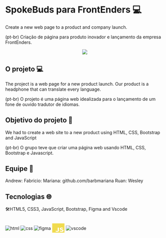 # SpokeBuds para FrontEnders 💻	

Create a new web page to a product and company launch.

(pt-br)
Criação de página para produto inovador e lançamento da empresa FrontEnders.

</div>
<p align="center">
<img src="https://ruanthow.github.io/Projeto-FrontEnders/assets/img/logoSpokebudsYellowBlack.png">
</p>

## O projeto 💻
The project is a web page for a new product launch. Our product is a headphone that can translate every language.

(pt-br)
O projeto é uma página web idealizada para o lançamento de um fone de ouvido tradutor de idiomas.



## Objetivo do projeto 📍
	
We had to create a web site to a new product using HTML, CSS, Bootstrap and JavaScript

(pt-br)
O grupo teve que criar uma página web usando HTML, CSS, Bootstrap e Javascript.

## Equipe 🧒
Andrew:
Fabricio:
Mariana: github.com/barbmariana
Ruan:
Wesley 


## Tecnologias 🌐

🛠️HTML5, CSS3, JavaScript, Bootstrap, Figma and Vscode
<div style="display: inline_block"><br>
<img align="center" alt="html" height="30" width="40" src="https://user-images.githubusercontent.com/25181517/117447535-f00a3a00-af3d-11eb-89bf-45aaf56dbaf1.png">
<img align="center" alt="css" height="30" width="40" src="https://user-images.githubusercontent.com/25181517/183898674-75a4a1b1-f960-4ea9-abcb-637170a00a75.png">
<img align="center" alt="figma" height="30" width="40" src="https://user-images.githubusercontent.com/25181517/189715289-df3ee512-6eca-463f-a0f4-c10d94a06b2f.png">
<img align="center" alt="Js" height="30" width="40" src="https://raw.githubusercontent.com/devicons/devicon/master/icons/javascript/javascript-plain.svg">
<img align="center" alt="vscode" height="30" width="40" src="https://user-images.githubusercontent.com/25181517/182618272-390ab138-7b29-44a0-85a2-62633957d815.png">

